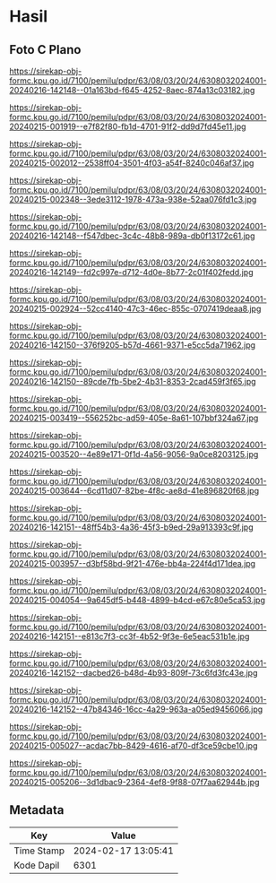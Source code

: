# Hasil

## Foto C Plano

https://sirekap-obj-formc.kpu.go.id/7100/pemilu/pdpr/63/08/03/20/24/6308032024001-20240216-142148--01a163bd-f645-4252-8aec-874a13c03182.jpg

https://sirekap-obj-formc.kpu.go.id/7100/pemilu/pdpr/63/08/03/20/24/6308032024001-20240215-001919--e7f82f80-fb1d-4701-91f2-dd9d7fd45e11.jpg

https://sirekap-obj-formc.kpu.go.id/7100/pemilu/pdpr/63/08/03/20/24/6308032024001-20240215-002012--2538ff04-3501-4f03-a54f-8240c046af37.jpg

https://sirekap-obj-formc.kpu.go.id/7100/pemilu/pdpr/63/08/03/20/24/6308032024001-20240215-002348--3ede3112-1978-473a-938e-52aa076fd1c3.jpg

https://sirekap-obj-formc.kpu.go.id/7100/pemilu/pdpr/63/08/03/20/24/6308032024001-20240216-142148--f547dbec-3c4c-48b8-989a-db0f13172c61.jpg

https://sirekap-obj-formc.kpu.go.id/7100/pemilu/pdpr/63/08/03/20/24/6308032024001-20240216-142149--fd2c997e-d712-4d0e-8b77-2c01f402fedd.jpg

https://sirekap-obj-formc.kpu.go.id/7100/pemilu/pdpr/63/08/03/20/24/6308032024001-20240215-002924--52cc4140-47c3-46ec-855c-0707419deaa8.jpg

https://sirekap-obj-formc.kpu.go.id/7100/pemilu/pdpr/63/08/03/20/24/6308032024001-20240216-142150--376f9205-b57d-4661-9371-e5cc5da71962.jpg

https://sirekap-obj-formc.kpu.go.id/7100/pemilu/pdpr/63/08/03/20/24/6308032024001-20240216-142150--89cde7fb-5be2-4b31-8353-2cad459f3f65.jpg

https://sirekap-obj-formc.kpu.go.id/7100/pemilu/pdpr/63/08/03/20/24/6308032024001-20240215-003419--556252bc-ad59-405e-8a61-107bbf324a67.jpg

https://sirekap-obj-formc.kpu.go.id/7100/pemilu/pdpr/63/08/03/20/24/6308032024001-20240215-003520--4e89e171-0f1d-4a56-9056-9a0ce8203125.jpg

https://sirekap-obj-formc.kpu.go.id/7100/pemilu/pdpr/63/08/03/20/24/6308032024001-20240215-003644--6cd11d07-82be-4f8c-ae8d-41e896820f68.jpg

https://sirekap-obj-formc.kpu.go.id/7100/pemilu/pdpr/63/08/03/20/24/6308032024001-20240216-142151--48ff54b3-4a36-45f3-b9ed-29a913393c9f.jpg

https://sirekap-obj-formc.kpu.go.id/7100/pemilu/pdpr/63/08/03/20/24/6308032024001-20240215-003957--d3bf58bd-9f21-476e-bb4a-224f4d171dea.jpg

https://sirekap-obj-formc.kpu.go.id/7100/pemilu/pdpr/63/08/03/20/24/6308032024001-20240215-004054--9a645df5-b448-4899-b4cd-e67c80e5ca53.jpg

https://sirekap-obj-formc.kpu.go.id/7100/pemilu/pdpr/63/08/03/20/24/6308032024001-20240216-142151--e813c7f3-cc3f-4b52-9f3e-6e5eac531b1e.jpg

https://sirekap-obj-formc.kpu.go.id/7100/pemilu/pdpr/63/08/03/20/24/6308032024001-20240216-142152--dacbed26-b48d-4b93-809f-73c6fd3fc43e.jpg

https://sirekap-obj-formc.kpu.go.id/7100/pemilu/pdpr/63/08/03/20/24/6308032024001-20240216-142152--47b84346-16cc-4a29-963a-a05ed9456066.jpg

https://sirekap-obj-formc.kpu.go.id/7100/pemilu/pdpr/63/08/03/20/24/6308032024001-20240215-005027--acdac7bb-8429-4616-af70-df3ce59cbe10.jpg

https://sirekap-obj-formc.kpu.go.id/7100/pemilu/pdpr/63/08/03/20/24/6308032024001-20240215-005206--3d1dbac9-2364-4ef8-9f88-07f7aa62944b.jpg


## Metadata

| Key        | Value               |
| ---------- | ------------------- |
| Time Stamp | 2024-02-17 13:05:41 |
| Kode Dapil | 6301                |



